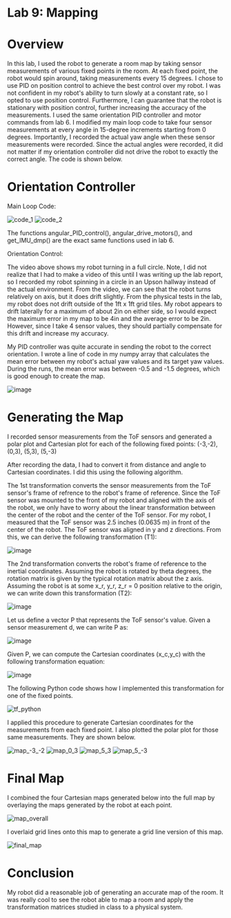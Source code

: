 # Lab 9: Mapping

# Overview

In this lab, I used the robot to generate a room map by taking sensor measurements of various fixed points in the room. At each fixed point, the robot would spin around, taking measurements every 15 degrees. I chose to use PID on position control to achieve the best control over my robot. I was not confident in my robot's ability to turn slowly at a constant rate, so I opted to use position control. Furthermore, I can guarantee that the robot is stationary with position control, further increasing the accuracy of the measurements. I used the same orientation PID controller and motor commands from lab 6. I modified my main loop code to take four sensor measurements at every angle in 15-degree increments starting from 0 degrees. Importantly, I recorded the actual yaw angle when these sensor measurements were recorded. Since the actual angles were recorded, it did not matter if my orientation controller did not drive the robot to exactly the correct angle. The code is shown below.

# Orientation Controller

Main Loop Code:

![code_1](https://github.com/user-attachments/assets/644f07d0-534f-46cd-ba56-349dbc80c1d3)
![code_2](https://github.com/user-attachments/assets/edad9f07-9545-4278-a759-b8df6087923b)

The functions angular_PID_control(), angular_drive_motors(), and get_IMU_dmp() are the exact same functions used in lab 6. 

Orientation Control:

The video above shows my robot turning in a full circle. Note, I did not realize that I had to make a video of this until I was writing up the lab report, so I recorded my robot spinning in a circle in an Upson hallway instead of the actual environment. From the video, we can see that the robot turns relatively on axis, but it does drift slightly. From the physical tests in the lab, my robot does not drift outside of the 1ft x 1ft grid tiles. My robot appears to drift laterally for a maximum of about 2in on either side, so I would expect the maximum error in my map to be 4in and the average error to be 2in. However, since I take 4 sensor values, they should partially compensate for this drift and increase my accuracy. 

My PID controller was quite accurate in sending the robot to the correct orientation. I wrote a line of code in my numpy array that calculates the mean error between my robot's actual yaw values and its target yaw values. During the runs, the mean error was between -0.5 and -1.5 degrees, which is good enough to create the map.

![image](https://github.com/user-attachments/assets/d96dee67-b445-4eaa-93ca-b775ae9d0b0f)

# Generating the Map

I recorded sensor measurements from the ToF sensors and generated a polar plot and Cartesian plot for each of the following fixed points: (-3,-2), (0,3), (5,3), (5,-3)

After recording the data, I had to convert it from distance and angle to Cartesian coordinates. I did this using the following algorithm.

The 1st transformation converts the sensor measurements from the ToF sensor's frame of refrence to the robot's frame of reference. Since the ToF sensor was mounted to the front of my robot and aligned with the axis of the robot, we only have to worry about the linear transformation between the center of the robot and the center of the ToF sensor. For my robot, I measured that the ToF sensor was 2.5 inches (0.0635 m) in front of the center of the robot. The ToF sensor was aligned in y and z directions. From this, we can derive the following transformation (T1):

![image](https://github.com/user-attachments/assets/e5ef1fd3-ff07-45e5-b9c1-b62f6a15e67d)

The 2nd transformation converts the robot's frame of reference to the inertial coordinates. Assuming the robot is rotated by theta degrees, the rotation matrix is given by the typical rotation matrix about the z axis. Assuming the robot is at some x_r, y_r, z_r = 0 position relative to the origin, we can write down this transformation (T2):

![image](https://github.com/user-attachments/assets/6ada4f2c-eb36-40fc-980a-32010555cf25)

Let us define a vector P that represents the ToF sensor's value. Given a sensor measurement d, we can write P as:

![image](https://github.com/user-attachments/assets/ba512e06-9647-4db1-b5da-65dbdf7182d0)

Given P, we can compute the Cartesian coordinates (x_c,y_c) with the following transformation equation:

![image](https://github.com/user-attachments/assets/46aee826-ec42-416d-9fd2-f4bc61637134)

The following Python code shows how I implemented this transformation for one of the fixed points.

![tf_python](https://github.com/user-attachments/assets/5db2d7bf-4a44-4317-a13e-ae9bc7002d3c)

I applied this procedure to generate Cartesian coordinates for the measurements from each fixed point. I also plotted the polar plot for those same measurements. They are shown below. 

![map_-3_-2](https://github.com/user-attachments/assets/a75ca007-1ffd-4af7-9c5f-f543f3a5fc4e)
![map_0_3](https://github.com/user-attachments/assets/e4727d20-63c1-4a60-9c7e-65c06952e076)
![map_5_3](https://github.com/user-attachments/assets/49344087-96b1-4fd3-ba78-3947ac355e69)
![map_5_-3](https://github.com/user-attachments/assets/74a694df-2212-46ac-8e21-e6c59c9020e4)

# Final Map

I combined the four Cartesian maps generated below into the full map by overlaying the maps generated by the robot at each point.

![map_overall](https://github.com/user-attachments/assets/318a0603-0806-441a-8298-75c42535a5ea)

I overlaid grid lines onto this map to generate a grid line version of this map. 

![final_map](https://github.com/user-attachments/assets/0b0771e2-7a1e-47ad-a98f-8887af63d501)

# Conclusion

My robot did a reasonable job of generating an accurate map of the room. It was really cool to see the robot able to map a room and apply the transformation matrices studied in class to a physical system. 
